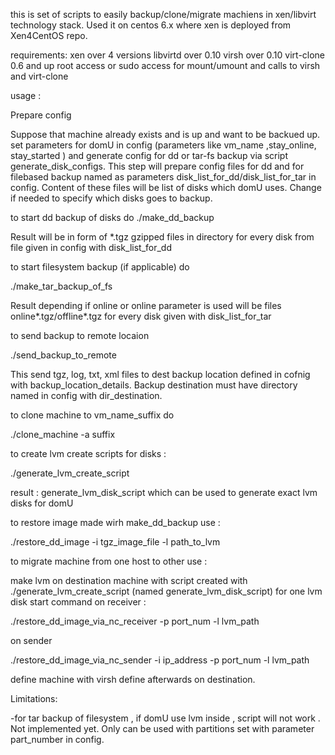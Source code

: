 this is set of scripts to easily backup/clone/migrate machiens in xen/libvirt technology stack. Used it on centos 6.x where xen is deployed from Xen4CentOS repo. 

requirements:
xen over 4 versions
libvirtd over 0.10
virsh over 0.10
virt-clone 0.6 and up
root access or sudo access for mount/umount and calls to virsh and virt-clone


usage :

Prepare config 

Suppose that machine already exists and is up and want to be backued up.
set parameters for domU in config  (parameters like vm_name ,stay_online, stay_started ) and  generate config for dd or tar-fs backup via script generate_disk_configs.
This step will prepare config files for dd and for filebased backup named as parameters disk_list_for_dd/disk_list_for_tar in config.
Content of these files will  be list of disks which domU uses.
Change if needed to specify which disks goes to backup.


to start dd backup of disks  do
./make_dd_backup

Result will be in form of *.tgz gzipped files in directory for every disk from file given in config with disk_list_for_dd



to start filesystem backup (if applicable)  do

./make_tar_backup_of_fs

Result depending if online or online parameter is used will be files online*.tgz/offline*.tgz for every disk given with disk_list_for_tar 



to send backup to remote locaion 

./send_backup_to_remote

This send tgz, log, txt, xml files to dest backup location defined in cofnig with backup_location_details. Backup destination must have directory named in config with dir_destination.



to clone machine to vm_name_suffix do

./clone_machine -a suffix

to create lvm create scripts for disks :



./generate_lvm_create_script

result : generate_lvm_disk_script which can be used to generate exact lvm disks for domU



to restore image made wirh make_dd_backup use :

./restore_dd_image  -i tgz_image_file -l path_to_lvm




to migrate machine from one host to other use :

make lvm on destination machine with script created with  ./generate_lvm_create_script (named generate_lvm_disk_script)
for one  lvm  disk start command  on receiver :

./restore_dd_image_via_nc_receiver -p port_num -l lvm_path

on sender 

./restore_dd_image_via_nc_sender -i ip_address -p port_num -l lvm_path

define machine with virsh define afterwards on destination.




Limitations:

-for tar backup of filesystem , if domU use lvm inside , script will not work . Not implemented yet. Only can be used with partitions set with parameter part_number in config. 
